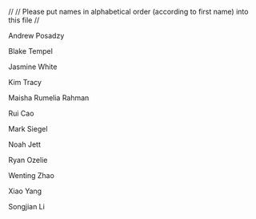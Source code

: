//
// Please put names in alphabetical order (according to first name) into this file
//

Andrew Posadzy

Blake Tempel

Jasmine White

Kim Tracy

Maisha Rumelia Rahman

Rui Cao

Mark Siegel

Noah Jett

Ryan Ozelie

Wenting Zhao

Xiao Yang

Songjian Li
